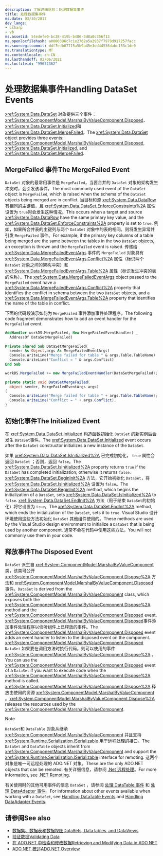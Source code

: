```yaml
---
description: 了解详细信息：处理数据集事件
title: 处理数据集事件
ms.date: 03/30/2017
dev_langs:
- csharp
- vb
ms.assetid: 54edefe0-bc38-419b-b486-3d8a0c356f13
ms.openlocfilehash: a0000396c7c1e2762a5a2937f7979d917257facc
ms.sourcegitcommit: ddf7edb67715a5b9a45e3dd44536dabc153c1de0
ms.translationtype: MT
ms.contentlocale: zh-CN
ms.lasthandoff: 02/06/2021
ms.locfileid: "99652362"
---
```

# <a name="handling-dataset-events"></a><span data-ttu-id="2b15c-103">处理数据集事件</span><span class="sxs-lookup"><span data-stu-id="2b15c-103">Handling DataSet Events</span></span>

<span data-ttu-id="2b15c-104"><xref:System.Data.DataSet> 对象提供三个事件： <xref:System.ComponentModel.MarshalByValueComponent.Disposed>、 <xref:System.Data.DataSet.Initialized>和 <xref:System.Data.DataSet.MergeFailed>。</span><span class="sxs-lookup"><span data-stu-id="2b15c-104">The <xref:System.Data.DataSet> object provides three events: <xref:System.ComponentModel.MarshalByValueComponent.Disposed>, <xref:System.Data.DataSet.Initialized>, and <xref:System.Data.DataSet.MergeFailed>.</span></span>  
  
## <a name="the-mergefailed-event"></a><span data-ttu-id="2b15c-105">MergeFailed 事件</span><span class="sxs-lookup"><span data-stu-id="2b15c-105">The MergeFailed Event</span></span>  

 <span data-ttu-id="2b15c-106">`DataSet` 对象的最常用事件是 `MergeFailed`，当要合并的 `DataSet` 对象的架构发生冲突时，会引发该事件。</span><span class="sxs-lookup"><span data-stu-id="2b15c-106">The most commonly used event of the `DataSet` object is `MergeFailed`, which is raised when the schema of the `DataSet` objects being merged are in conflict.</span></span> <span data-ttu-id="2b15c-107">当目标和源 <xref:System.Data.DataRow> 有相同的主键值，且 <xref:System.Data.DataSet.EnforceConstraints%2A> 属性设置为 `true`时会发生这种情况。</span><span class="sxs-lookup"><span data-stu-id="2b15c-107">This occurs when a target and source <xref:System.Data.DataRow> have the same primary key value, and the <xref:System.Data.DataSet.EnforceConstraints%2A> property is set to `true`.</span></span> <span data-ttu-id="2b15c-108">例如，如果所合并表的主键列与两个 `DataSet` 对象中的表的相同，则将发生异常并引发 `MergeFailed` 事件。</span><span class="sxs-lookup"><span data-stu-id="2b15c-108">For example, if the primary key columns of a table being merged are the same between the tables in the two `DataSet` objects, an exception is thrown and the `MergeFailed` event is raised.</span></span> <span data-ttu-id="2b15c-109">传递给 <xref:System.Data.MergeFailedEventArgs> 事件的 `MergeFailed` 对象具有 <xref:System.Data.MergeFailedEventArgs.Conflict%2A> 属性（标识两个 `DataSet` 对象之间的架构冲突）和 <xref:System.Data.MergeFailedEventArgs.Table%2A> 属性（标识发生冲突的表的名称）。</span><span class="sxs-lookup"><span data-stu-id="2b15c-109">The <xref:System.Data.MergeFailedEventArgs> object passed to the `MergeFailed` event have a <xref:System.Data.MergeFailedEventArgs.Conflict%2A> property that identifies the conflict in schema between the two `DataSet` objects, and a <xref:System.Data.MergeFailedEventArgs.Table%2A> property that identifies the name of the table in conflict.</span></span>  
  
 <span data-ttu-id="2b15c-110">下面的代码段演示如何为 `MergeFailed` 事件添加事件处理程序。</span><span class="sxs-lookup"><span data-stu-id="2b15c-110">The following code fragment demonstrates how to add an event handler for the `MergeFailed` event.</span></span>  
  
```vb  
AddHandler workDS.MergeFailed, New MergeFailedEventHandler( _  
  AddressOf DataSetMergeFailed)  
  
Private Shared Sub DataSetMergeFailed(  _  
  sender As Object,args As MergeFailedEventArgs)  
  Console.WriteLine("Merge failed for table " & args.Table.TableName)  
  Console.WriteLine("Conflict = " & args.Conflict)  
End Sub  
```  
  
```csharp  
workDS.MergeFailed += new MergeFailedEventHandler(DataSetMergeFailed);  
  
private static void DataSetMergeFailed(  
  object sender, MergeFailedEventArgs args)  
{  
  Console.WriteLine("Merge failed for table " + args.Table.TableName);  
  Console.WriteLine("Conflict = " + args.Conflict);  
}  
```  
  
## <a name="the-initialized-event"></a><span data-ttu-id="2b15c-111">初始化事件</span><span class="sxs-lookup"><span data-stu-id="2b15c-111">The Initialized Event</span></span>  

 <span data-ttu-id="2b15c-112">在 <xref:System.Data.DataSet.Initialized> 构造函数初始化 `DataSet` 的新实例后会发生 `DataSet`事件。</span><span class="sxs-lookup"><span data-stu-id="2b15c-112">The <xref:System.Data.DataSet.Initialized> event occurs after the `DataSet` constructor initializes a new instance of the `DataSet`.</span></span>  
  
 <span data-ttu-id="2b15c-113">如果 <xref:System.Data.DataSet.IsInitialized%2A> 已完成初始化， `true` 属性会返回 `DataSet` ；否则，返回 `false`。</span><span class="sxs-lookup"><span data-stu-id="2b15c-113">The <xref:System.Data.DataSet.IsInitialized%2A> property returns `true` if the `DataSet` has completed initialization; otherwise it returns `false`.</span></span> <span data-ttu-id="2b15c-114"><xref:System.Data.DataSet.BeginInit%2A> 方法，它开始初始化 `DataSet`，将 <xref:System.Data.DataSet.IsInitialized%2A> 设置为 `false`。</span><span class="sxs-lookup"><span data-stu-id="2b15c-114">The <xref:System.Data.DataSet.BeginInit%2A> method, which begins the initialization of a `DataSet`, sets <xref:System.Data.DataSet.IsInitialized%2A> to `false`.</span></span> <span data-ttu-id="2b15c-115"><xref:System.Data.DataSet.EndInit%2A> 方法（用于结束 `DataSet`的初始化）将它设置为 `true`。</span><span class="sxs-lookup"><span data-stu-id="2b15c-115">The <xref:System.Data.DataSet.EndInit%2A> method, which ends the initialization of the `DataSet`, sets it to `true`.</span></span> <span data-ttu-id="2b15c-116">Visual Studio 设计环境使用这些方法初始化 `DataSet` 其他组件使用的。</span><span class="sxs-lookup"><span data-stu-id="2b15c-116">These methods are used by the Visual Studio design environment to initialize a `DataSet` that is being used by another component.</span></span> <span data-ttu-id="2b15c-117">通常不会在代码中使用这些方法。</span><span class="sxs-lookup"><span data-stu-id="2b15c-117">You will not commonly use them in your code.</span></span>  
  
## <a name="the-disposed-event"></a><span data-ttu-id="2b15c-118">释放事件</span><span class="sxs-lookup"><span data-stu-id="2b15c-118">The Disposed Event</span></span>  

 <span data-ttu-id="2b15c-119">`DataSet` 派生自 <xref:System.ComponentModel.MarshalByValueComponent> 类，该类可公开 <xref:System.ComponentModel.MarshalByValueComponent.Dispose%2A> 方法和 <xref:System.ComponentModel.MarshalByValueComponent.Disposed> 事件。</span><span class="sxs-lookup"><span data-stu-id="2b15c-119">`DataSet` is derived from the <xref:System.ComponentModel.MarshalByValueComponent> class, which exposes both the <xref:System.ComponentModel.MarshalByValueComponent.Dispose%2A> method and the <xref:System.ComponentModel.MarshalByValueComponent.Disposed> event.</span></span> <span data-ttu-id="2b15c-120"><xref:System.ComponentModel.MarshalByValueComponent.Disposed>事件添加事件处理程序以侦听组件上已释放的事件。</span><span class="sxs-lookup"><span data-stu-id="2b15c-120">The <xref:System.ComponentModel.MarshalByValueComponent.Disposed> event adds an event handler to listen to the disposed event on the component.</span></span> <span data-ttu-id="2b15c-121"><xref:System.ComponentModel.MarshalByValueComponent.Disposed> `DataSet` 如果要在调用方法时执行代码，则可以使用的事件 <xref:System.ComponentModel.MarshalByValueComponent.Dispose%2A> 。</span><span class="sxs-lookup"><span data-stu-id="2b15c-121">You can use the <xref:System.ComponentModel.MarshalByValueComponent.Disposed> event of a `DataSet` if you want to execute code when the <xref:System.ComponentModel.MarshalByValueComponent.Dispose%2A> method is called.</span></span> <span data-ttu-id="2b15c-122"><xref:System.ComponentModel.MarshalByValueComponent.Dispose%2A> 释放由使用的资源 <xref:System.ComponentModel.MarshalByValueComponent> 。</span><span class="sxs-lookup"><span data-stu-id="2b15c-122"><xref:System.ComponentModel.MarshalByValueComponent.Dispose%2A> releases the resources used by the <xref:System.ComponentModel.MarshalByValueComponent>.</span></span>  
  
> [!NOTE]
> <span data-ttu-id="2b15c-123">`DataSet`和 `DataTable` 对象从继承 <xref:System.ComponentModel.MarshalByValueComponent> 并且支持 <xref:System.Runtime.Serialization.ISerializable> 用于远程处理的接口。</span><span class="sxs-lookup"><span data-stu-id="2b15c-123">The `DataSet` and `DataTable` objects inherit from <xref:System.ComponentModel.MarshalByValueComponent> and support the <xref:System.Runtime.Serialization.ISerializable> interface for remoting.</span></span> <span data-ttu-id="2b15c-124">这两个对象是唯一可远程处理的 ADO.NET 对象。</span><span class="sxs-lookup"><span data-stu-id="2b15c-124">These are the only ADO.NET objects that can be remoted.</span></span> <span data-ttu-id="2b15c-125">有关详细信息，请参阅 [.Net 远程处理](/previous-versions/dotnet/netframework-4.0/72x4h507(v=vs.100))。</span><span class="sxs-lookup"><span data-stu-id="2b15c-125">For more information, see [.NET Remoting](/previous-versions/dotnet/netframework-4.0/72x4h507(v=vs.100)).</span></span>  
  
 <span data-ttu-id="2b15c-126">有关使用时的其他可用事件的信息 `DataSet` ，请参阅 [处理 DataTable 事件](handling-datatable-events.md) 和 [处理 DataAdapter 事件](../handling-dataadapter-events.md)。</span><span class="sxs-lookup"><span data-stu-id="2b15c-126">For information about other events available when working with a `DataSet`, see [Handling DataTable Events](handling-datatable-events.md) and [Handling DataAdapter Events](../handling-dataadapter-events.md).</span></span>  
  
## <a name="see-also"></a><span data-ttu-id="2b15c-127">请参阅</span><span class="sxs-lookup"><span data-stu-id="2b15c-127">See also</span></span>

- [<span data-ttu-id="2b15c-128">数据集、数据表和数据视图</span><span class="sxs-lookup"><span data-stu-id="2b15c-128">DataSets, DataTables, and DataViews</span></span>](index.md)
- <span data-ttu-id="2b15c-129">[验证数据](/previous-versions/visualstudio/visual-studio-2013/t3b36awf(v=vs.120))</span><span class="sxs-lookup"><span data-stu-id="2b15c-129">[Validating Data](/previous-versions/visualstudio/visual-studio-2013/t3b36awf(v=vs.120))</span></span>
- [<span data-ttu-id="2b15c-130">在 ADO.NET 中检索和修改数据</span><span class="sxs-lookup"><span data-stu-id="2b15c-130">Retrieving and Modifying Data in ADO.NET</span></span>](../retrieving-and-modifying-data.md)
- [<span data-ttu-id="2b15c-131">ADO.NET 概述</span><span class="sxs-lookup"><span data-stu-id="2b15c-131">ADO.NET Overview</span></span>](../ado-net-overview.md)
